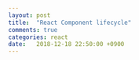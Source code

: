```yaml
---
layout: post
title:  "React Component lifecycle"
comments: true
categories: react
date:   2018-12-18 22:50:00 +0900
---
```

